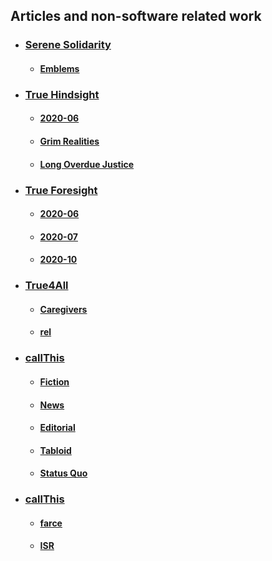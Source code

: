 <!--
**samkhan1/samkhan1** is a ✨ _special_ ✨ repository because its `README.md` (this file) appears on your GitHub profile.

Here are some ideas to get you started:

- 🔭 I’m currently working on ...
- 🌱 I’m currently learning ...
- 👯 I’m looking to collaborate on ...
- 🤔 I’m looking for help with ...
- 💬 Ask me about ...
- 📫 How to reach me: ...
- 😄 Pronouns: ...
- ⚡ Fun fact: ...
-->

## Articles and non-software related work

- ### [Serene Solidarity](https://github.com/serene-solidarity)

  - #### [Emblems](https://github.com/serene-solidarity/emblems)

- ### [True Hindsight](https://github.com/true-hindsight)

  - #### [2020-06](https://github.com/true-hindsight/2020-06)
 
  - #### [Grim Realities](https://github.com/true-hindsight/grim-realities)
  
  - #### [Long Overdue Justice](https://github.com/true-hindsight/long-overdue-justice)
  
- ### [True Foresight](https://github.com/true-foresight)

  - #### [2020-06](https://github.com/true-foresight/2020-06)
  
  - #### [2020-07](https://github.com/true-foresight/2020-07)
  
  - #### [2020-10](https://github.com/true-foresight/2020-10)

- ### [True4All](https://github.com/true4all)

  - #### [Caregivers](https://github.com/caregivers)
  
  - #### [rel](https://github.com/rel)

- ### [callThis](https://github.com/callthis)

  - #### [Fiction](https://github.com/callthis/fiction)
  
  - #### [News](https://github.com/callthis/news)
  
  - #### [Editorial](https://github.com/callthis/editorial)
  
  - #### [Tabloid](https://github.com/callthis/tabloid)
  
  - #### [Status Quo](https://github.com/callthis/status-quo)

- ### [callThis](https://github.com/just-noticeable)

  - #### [farce](https://github.com/just-noticeable/farce)
  
  - #### [ISR](https://github.com/just-noticeable/isr)

